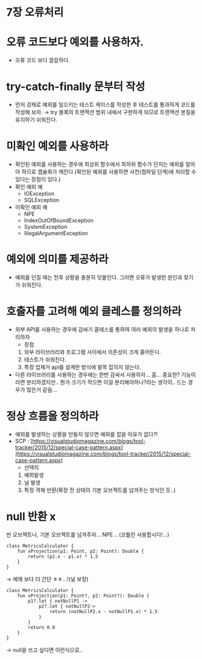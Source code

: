 # 7장 오류처리
# 오류 코드보다 예외를 사용하자.

- 오류 코드 보다 깔끔하다.

# try-catch-finally 문부터 작성

- 먼저 강제로 예외를 일으키는 테스트 케이스를 작성한 후 테스트를 통과하게 코드를 작성해 보자. → try 블록의 트랜잭션 범위 내에서 구현하게 되므로 트랜잭션 본질을 유지하기 쉬워진다.

# 미확인 예외를 사용하라

- 확인된 예외를 사용하는 경우에 최상위 함수에서 최하위 함수가 던지는 예외를 알아야 하므로 캡슐화가 깨진다.(확인된 예외를 사용하면 사전(컴파일 단계)에 처리할 수 있다는 장점이 있다.)
- 확인 예외 예
    - IOException
    - SQLException
- 미확인 예외 예
    - NPE
    - IndexOutOfBoundException
    - SystemException
    - IllegalArgumentException

# 예외에 의미를 제공하라

- 예외를 던질 때는 전후 상황을 충분히 덧붙인다. 그러면 오류가 발생한 원인과 찾기가 쉬워진다.

# 호출자를 고려해 예외 클레스를 정의하라

- 외부 API를 사용하는 경우에 감싸기 클레스를 통하여 여러 예외의 발생을 하나로 처리하자
    - 장점
    1. 외부 라이브러리와 프로그램 사이에서 의존성이 크게 줄어든다.
    2. 테스트가 쉬워진다.
    3. 특정 업체거 api를 설계한 방식에 발목 잡히지 않는다.
- 다른 라이브러리를 사용하는 경우에는 한번 감싸서 사용하자... 흠... 중요한? 기능이라면 분리하겠지만.. 뭔가 크기가 작으면 이걸 분리해야하나?라는 생각이.. 드는 경우가 많은거 같음...

# 정상 흐름을 정의하라

- 예외를 발생하는 상황을 만들지 않으면 예외를 잡을 이유가 없다?!
- SCP : [https://visualstudiomagazine.com/blogs/tool-tracker/2015/12/special-case-pattern.aspx](https://visualstudiomagazine.com/blogs/tool-tracker/2015/12/special-case-pattern.aspx)
    - 선택지
    1. 예외발생
    2. 널 발생
    3. 특정 객체 반환(확장 전 상태의 기본 오브젝트를 넘겨주는 방식인 듯..)

# null 반환 x

빈 오브젝트나, 기본 오브젝트를 넘겨주자... NPE... (코틀린 사용합시다!...)

```
class MetricsCalculator {
    fun xProjection(p1: Point, p2: Point): Double {
        return (p2.x - p1.x) * 1.5
    }
}
```

→ 예제 보다 더 간단 ㅎㅎ...!(널 보장)

```
class MetricsCalculator {
    fun xProjection(p1: Point?, p2: Point?): Double {
        p1?.let { notNullP1 -> 
            p2?.let { notNullP2->
                return (notNullP2.x - notNullP1.x) * 1.5       
            }
        }
        return 0.0
    }
}
```

→ null을 쓰고 싶다면 이런식으로..